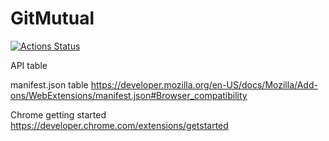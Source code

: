 # GitMutual
[![Actions Status](https://github.com/bcomnes/GitMutual/workflows/tests/badge.svg)](https://github.com/bcomnes/GitMutual/actions)

API table


manifest.json table
https://developer.mozilla.org/en-US/docs/Mozilla/Add-ons/WebExtensions/manifest.json#Browser_compatibility

Chrome getting started
https://developer.chrome.com/extensions/getstarted
